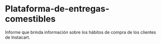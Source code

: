 # Plataforma-de-entregas-comestibles
Informe que brinda información sobre los hábitos de compra de los clientes de Instacart.

